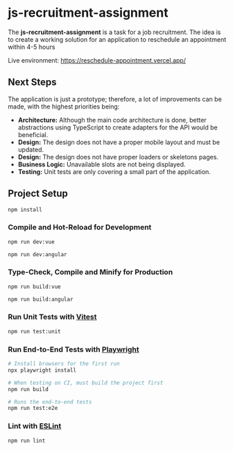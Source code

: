 # js-recruitment-assignment

The **js-recruitment-assignment** is a task for a job recruitment. The idea is to create a working solution for an application to reschedule an appointment within 4-5 hours

Live environment: https://reschedule-appointment.vercel.app/

## Next Steps

The application is just a prototype; therefore, a lot of improvements can be made, with the highest priorities being:

- **Architecture:** Although the main code architecture is done, better abstractions using TypeScript to create adapters for the API would be beneficial.
- **Design:** The design does not have a proper mobile layout and must be updated.
- **Design:** The design does not have proper loaders or skeletons pages.
- **Business Logic:** Unavailable slots are not being displayed.
- **Testing:** Unit tests are only covering a small part of the application.

## Project Setup

```sh
npm install
```

### Compile and Hot-Reload for Development

```sh
npm run dev:vue
```

```sh
npm run dev:angular
```

### Type-Check, Compile and Minify for Production

```sh
npm run build:vue
```

```sh
npm run build:angular
```

### Run Unit Tests with [Vitest](https://vitest.dev/)

```sh
npm run test:unit
```

### Run End-to-End Tests with [Playwright](https://playwright.dev)

```sh
# Install browsers for the first run
npx playwright install

# When testing on CI, must build the project first
npm run build

# Runs the end-to-end tests
npm run test:e2e
```

### Lint with [ESLint](https://eslint.org/)

```sh
npm run lint
```

